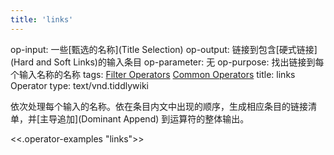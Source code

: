 ```yaml
---
title: 'links'
---
```


op-input: 一些[甄选的名称](Title Selection)
op-output: 链接到包含[硬式链接](Hard and Soft Links)的输入条目
op-parameter: 无
op-purpose: 找出链接到每个输入名称的名称
tags: [Filter Operators](#Filter%20Operators) [Common Operators](#Common%20Operators)
title: links Operator
type: text/vnd.tiddlywiki

依次处理每个输入的名称。依在条目内文中出现的顺序，生成相应条目的链接清单，并[主导追加](Dominant Append) 到运算符的整体输出。

<<.operator-examples "links">>
